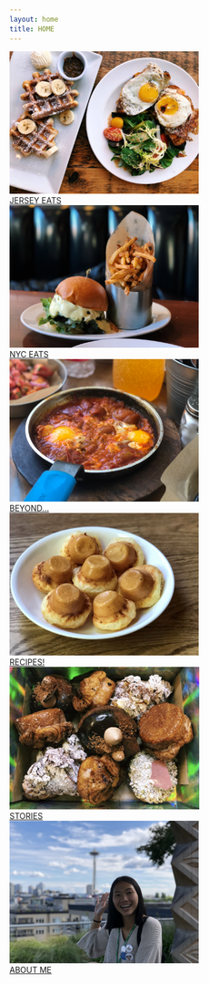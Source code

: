 ```yaml
---
layout: home
title: HOME
---
```

<div class="flex-container" id="home">
  <div class="flex-item-3">
        <a href="/jerseyeats.html" class="nounderline">
            <img src="/assets/images/jerseyeats/patisserie/patisserie.jpg" height="250px" class="image">
            <div class="flexoverlay">JERSEY EATS</div>
        </a>
  </div>
  <div class="flex-item-3">
        <a href="/nyceats.html" class="nounderline">
            <img src="/assets/images/nyceats/burger/fivenap.JPG" height="250px" class="image">
            <div class="flexoverlay">NYC EATS</div>
        </a>
  </div>
  <div class="flex-item-3">
        <a href="/beyond.html" class="nounderline">
            <img src="/assets/images/beyond/israel/shakshuka.JPG" height="250px" class="image">
            <div class="flexoverlay">BEYOND...</div>
        </a>
  </div>
  <div class="flex-item-3">
        <a href="/recipes.html" class="nounderline">
            <img src="/assets/images/recipes/cheesebread/cheesebread2.jpg" height="250px" class="image">
            <div class="flexoverlay">RECIPES!</div>
        </a>
  </div>
  <div class="flex-item-3">
        <a href="/stories.html" class="nounderline">
            <img src="/assets/images/stories/favoritefoods/supermoon.jpg" height="250px" class="image">
            <div class="flexoverlay">STORIES</div>
        </a>
  </div>
  <div class="flex-item-3">
        <a href="/aboutme.html" class="nounderline">
            <img src="/assets/images/famphotos/spaceneedlefb2.jpg" height="250px" class="image">
            <div class="flexoverlay">ABOUT ME</div>
        </a>  
  </div>  
</div>